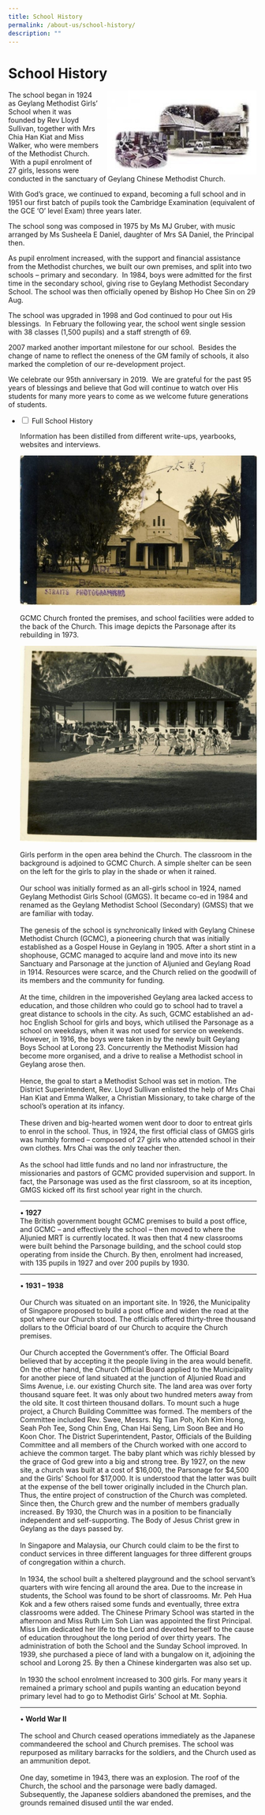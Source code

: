 ```yaml
---
title: School History
permalink: /about-us/school-history/
description: ""
---
```

# **School History**

<img src="/images/history-300x165.jpg" style="width:303px;height:170px;margin-left:15px;" align = "right">

The school began in 1924 as Geylang Methodist Girls’ School when it was founded by Rev Lloyd Sullivan, together with Mrs Chia Han Kiat and Miss Walker, who were members of the Methodist Church.  With a pupil enrolment of 27 girls, lessons were conducted in the sanctuary of Geylang Chinese Methodist Church.

With God’s grace, we continued to expand, becoming a full school and in 1951 our first batch of pupils took the Cambridge Examination (equivalent of the GCE ‘O’ level Exam) three years later.

The school song was composed in 1975 by Ms MJ Gruber, with music arranged by Ms Susheela E Daniel, daughter of Mrs SA Daniel, the Principal then.

As pupil enrolment increased, with the support and financial assistance from the Methodist churches, we built our own premises, and split into two schools – primary and secondary.  In 1984, boys were admitted for the first time in the secondary school, giving rise to Geylang Methodist Secondary School. The school was then officially opened by Bishop Ho Chee Sin on 29 Aug.

The school was upgraded in 1998 and God continued to pour out His blessings.  In February the following year, the school went single session with 38 classes (1,500 pupils) and a staff strength of 69.

2007 marked another important milestone for our school.  Besides the change of name to reflect the oneness of the GM family of schools, it also marked the completion of our re-development project.

We celebrate our 95th anniversary in 2019.  We are grateful for the past 95 years of blessings and believe that God will continue to watch over His students for many more years to come as we welcome future generations of students.



<ul class="jekyllcodex_accordion">
  <li>
    <input type="checkbox" id="accordion1">
    <label for="accordion1">Full School History</label>
    <div>
      <p>Information has been distilled from different write-ups, yearbooks, websites and interviews.</p>
			<p><img src="/images/GCMC-768x486.jpg"></p>
			<p>GCMC Church fronted the premises, and school facilities were added to the back of the Church. This image depicts the Parsonage after its rebuilding in 1973.</p>
			<p><img src="/images/girls.jpg"></p>
			<p>Girls perform in the open area behind the Church. The classroom in the background is adjoined to GCMC Church. A simple shelter can be seen on the left for the girls to play in the shade or when it rained.<br><br>Our school was initially formed as an all-girls school in 1924, named Geylang Methodist Girls School (GMGS). It became co-ed in 1984 and renamed as the Geylang Methodist School (Secondary) (GMSS) that we are familiar with today.<br><br>The genesis of the school is synchronically linked with Geylang Chinese Methodist Church (GCMC), a pioneering church that was initially established as a Gospel House in Geylang in 1905. After a short stint in a shophouse, GCMC managed to acquire land and move into its new Sanctuary and Parsonage at the junction of Aljunied and Geylang Road in 1914. Resources were scarce, and the Church relied on the goodwill of its members and the community for funding.<br><br>At the time, children in the impoverished Geylang area lacked access to education, and those children who could go to school had to travel a great distance to schools in the city. As such, GCMC established an ad-hoc English School for girls and boys, which utilised the Parsonage as a school on weekdays, when it was not used for service on weekends. However, in 1916, the boys were taken in by the newly built Geylang Boys School at Lorong 23. Concurrently the Methodist Mission had become more organised, and a drive to realise a Methodist school in Geylang arose then.<br><br>Hence, the goal to start a Methodist School was set in motion. The District Superintendent, Rev. Lloyd Sullivan enlisted the help of Mrs Chai Han Kiat and Emma Walker, a Christian Missionary, to take charge of the school’s operation at its infancy.<br><br>These driven and big-hearted women went door to door to entreat girls to enrol in the school. Thus, in 1924, the first official class of GMGS girls was humbly formed – composed of 27 girls who attended school in their own clothes. Mrs Chai was the only teacher then.<br><br>As the school had little funds and no land nor infrastructure, the missionaries and pastors of GCMC provided supervision and support. In fact, the Parsonage was used as the first classroom, so at its inception, GMGS kicked off its first school year right in the church.</p>
			<p><hr></p>
				<p>•<b>   1927</b><br>The British government bought GCMC premises to build a post office, and GCMC – and effectively the school – then moved to where the Aljunied MRT is currently located. It was then that 4 new classrooms were built behind the Parsonage building, and the school could stop operating from inside the Church. By then, enrolment had increased, with 135 pupils in 1927 and over 200 pupils by 1930.</p>
		<p><hr></p>
		<p>•<b> 1931 – 1938</b><br><br>
Our Church was situated on an important site. In 1926, the Municipality of Singapore proposed to build a post office and widen the road at the spot where our Church stood. The officials offered thirty-three thousand dollars to the Official board of our Church to acquire the Church premises.<br><br>Our Church accepted the Government’s offer. The Official Board believed that by accepting it the people living in the area would benefit. On the other hand, the Church Official Board applied to the Municipality for another piece of land situated at the junction of Aljunied Road and Sims Avenue, i.e. our existing Church site. The land area was over forty thousand square feet. It was only about two hundred meters away from the old site. It cost thirteen thousand dollars. To mount such a huge project, a Church Building Committee was formed. The members of the Committee included Rev. Swee, Messrs. Ng Tian Poh, Koh Kim Hong, Seah Poh Tee, Song Chin Eng, Chan Hai Seng, Lim Soon Bee and Ho Koon Chor. The District Superintendent, Pastor, Officials of the Building Committee and all members of the Church worked with one accord to achieve the common target. The baby plant which was richly blessed by the grace of God grew into a big and strong tree. By 1927, on the new site, a church was built at a cost of $16,000, the Parsonage for $4,500 and the Girls’ School for $17,000. It is understood that the latter was built at the expense of the bell tower originally included in the Church plan. Thus, the entire project of construction of the Church was completed. Since then, the Church grew and the number of members gradually increased. By 1930, the Church was in a position to be financially independent and self-supporting. The Body of Jesus Christ grew in Geylang as the days passed by.<br><br>In Singapore and Malaysia, our Church could claim to be the first to conduct services in three different languages for three different groups of congregation within a church.<br><br>In 1934, the school built a sheltered playground and the school servant’s quarters with wire fencing all around the area. Due to the increase in students, the School was found to be short of classrooms. Mr. Peh Hua Kok and a few others raised some funds and eventually, three extra classrooms were added. The Chinese Primary School was started in the afternoon and Miss Ruth Lim Soh Lian was appointed the first Principal. Miss Lim dedicated her life to the Lord and devoted herself to the cause of education throughout the long period of over thirty years. The administration of both the School and the Sunday School improved. In 1939, she purchased a piece of land with a bungalow on it, adjoining the school and Lorong 25. By then a Chinese kindergarten was also set up.<br><br>In 1930 the school enrolment increased to 300 girls. For many years it remained a primary school and pupils wanting an education beyond primary level had to go to Methodist Girls’ School at Mt. Sophia.</p>
		<p><hr></p>
		<p>•<b> World War II</b><br><br>The school and Church ceased operations immediately as the Japanese commandeered the school and Church premises. The school was repurposed as military barracks for the soldiers, and the Church used as an ammunition depot.<br><br>One day, sometime in 1943, there was an explosion. The roof of the Church, the school and the parsonage were badly damaged. Subsequently, the Japanese soldiers abandoned the premises, and the grounds remained disused until the war ended.</p>
    </div>
	</li>